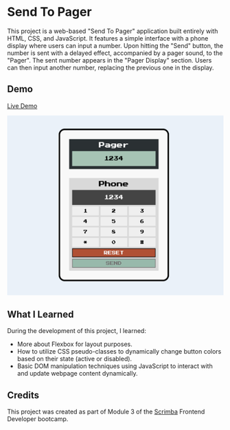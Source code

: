 # Send To Pager

This project is a web-based "Send To Pager" application built entirely with HTML, CSS, and JavaScript. It features a simple interface with a phone display where users can input a number. Upon hitting the "Send" button, the number is sent with a delayed effect, accompanied by a pager sound, to the "Pager". The sent number appears in the "Pager Display" section. Users can then input another number, replacing the previous one in the display.

## Demo

[Live Demo](https://pager-project-duckie.netlify.app/)

![Screenshot](assets/pager-screenshot.png)

## What I Learned

During the development of this project, I learned:

- More about Flexbox for layout purposes.
- How to utilize CSS pseudo-classes to dynamically change button colors based on their state (active or disabled).
- Basic DOM manipulation techniques using JavaScript to interact with and update webpage content dynamically.

## Credits

This project was created as part of Module 3 of the [Scrimba](https://www.scrimba.com/) Frontend Developer bootcamp.
